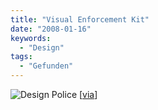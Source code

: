 ```yaml
---
title: "Visual Enforcement Kit"
date: "2008-01-16"
keywords:
  - "Design"
tags:
  - "Gefunden"
---
```


![Design Police](/img/codecandies/new_logo.gif)
\[[via](http://www.coolhunting.com/archives/2008/01/design_police_v.php)\]
